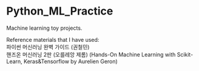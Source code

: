 # Python_ML_Practice


Machine learning toy projects.


Reference materials that I have used: <br>
파이썬 머신러닝 완벽 가이드 (권철민) <br>
핸즈온 머신러닝 2판 (오를레앙 제롬) (Hands-On Machine Learning with Scikit-Learn, Keras&Tensorflow by Aurelien Geron)

